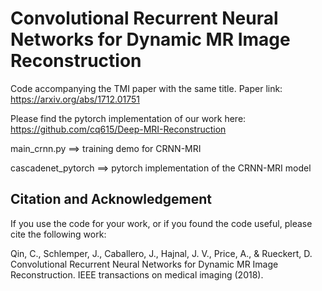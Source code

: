 # Convolutional Recurrent Neural Networks for Dynamic MR Image Reconstruction

Code accompanying the TMI paper with the same title. Paper link: https://arxiv.org/abs/1712.01751

Please find the pytorch implementation of our work here: https://github.com/cq615/Deep-MRI-Reconstruction

main_crnn.py ==> training demo for CRNN-MRI

cascadenet_pytorch ==> pytorch implementation of the CRNN-MRI model

## Citation and Acknowledgement

If you use the code for your work, or if you found the code useful, please cite the following work:

Qin, C., Schlemper, J., Caballero, J., Hajnal, J. V., Price, A., & Rueckert, D. Convolutional Recurrent Neural Networks for Dynamic MR Image Reconstruction. IEEE transactions on medical imaging (2018).
